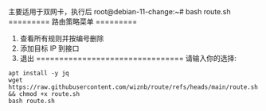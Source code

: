 主要适用于双网卡，执行后
root@debian-11-change:~# bash route.sh 
========= 路由策略菜单 =========
1) 查看所有规则并按编号删除
2) 添加目标 IP 到接口
3) 退出
================================
请输入你的选择: 
```
apt install -y jq
wget https://raw.githubusercontent.com/wiznb/route/refs/heads/main/route.sh && chmod +x route.sh
bash route.sh
```
